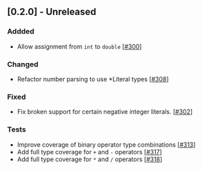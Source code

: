 ## [0.2.0] - Unreleased

### Addded
- Allow assignment from `int` to `double` [[#300][300]]

### Changed
- Refactor number parsing to use *Literal types [[#308][308]]

### Fixed
- Fix broken support for certain negative integer literals. [[#302][302]]

### Tests
- Improve coverage of binary operator type combinations [[#313][313]]
- Add full type coverage for `+` and `-` operators [[#317][317]]
- Add full type coverage for `*` and `/` operators [[#318][318]]

[300]: https://github.com/perlang-org/perlang/pull/300
[302]: https://github.com/perlang-org/perlang/issues/302
[308]: https://github.com/perlang-org/perlang/pull/308
[313]: https://github.com/perlang-org/perlang/pull/313
[317]: https://github.com/perlang-org/perlang/pull/317
[318]: https://github.com/perlang-org/perlang/pull/318
